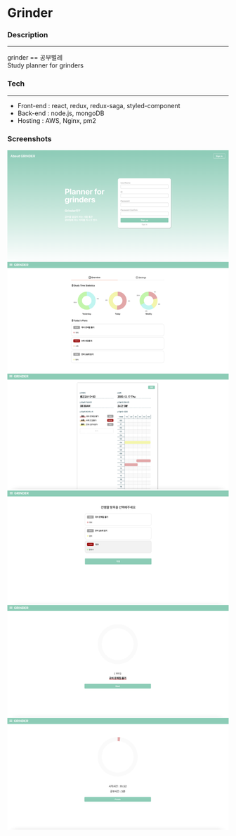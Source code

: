 # **Grinder**
### **Description**
---
grinder == 공부벌레  
Study planner for grinders

### **Tech**
---
+ Front-end : react, redux, redux-saga, styled-component
+ Back-end : node.js, mongoDB
+ Hosting : AWS, Nginx, pm2

### **Screenshots**
![screenshot_planner](./screenshot/planner.png)
![screenshot_study](./screenshot/study.png)

